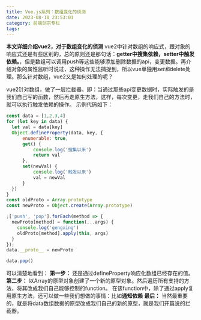 ```yaml
---
title: Vue.js系列：数组变化的侦测
date: 2023-08-10 23:53:01
category: 前端剑宗专栏
tags:
---
```

**本文详细介绍vue2，对于数组变化的侦测**
vue2中针对数组的响应式，跟对象的响应式还是有些区别的，总的原则还是那句话：**getter中搜集依赖，setter中触发依赖。**，但是数组可以调用push等这些能够添加删除数据的api，变更数据。再介绍对象的属性监听时说过，这种操作无法捕捉到，所以vue单独用$set和$delete处理。那么针对数组，vue2又是如何处理的呢？

vue2针对数组，做了一层拦截器。即：当通过那些api变更数据时，实际触发的是我们自己写的函数，然后再走原生方法，这样，每次变更，走我们自己的方法时，就可以执行触发依赖的操作。
示例代码如下：
```javascript
const data = [1,2,3,4]
for (let key in data) {
  let val = data[key]
  Object.defineProperty(data, key, {
      enumerable: true,
      get() {
          console.log('搜集以来')
          return val
      },
      set(newVal) {
          console.log('触发以来')
          val = newVal
      }
  })
}
const oldProto = Array.prototype
const newProto = Object.create(Array.prototype)

;['push', 'pop'].forEach(method => {
  newProto[method] = function(...args) {
    console.log('gengxing')
    oldProto[method].apply(this, args)
  } 
});
data.__proto__ = newProto

data.pop()
```
可以清楚地看到：
**第一步：** 还是通过defineProperty响应化数组已经存在的值。
**第二步：** 以Array的原型对象创建了一个新的原型对象。然后遍历所有支持的方法，将其改成我们自己能够控制的function。
在该function中，除了通过apply复用原生方法，还可以做一些我们想做的事情：比如**通知依赖**
**最后：** 当然最重要的，就是将data数组数据的原型改成我们自己的新的原型，就是我们开篇说的拦截器。
